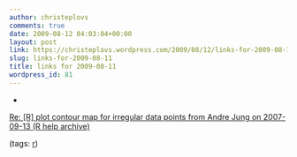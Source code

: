 ```yaml
---
author: christeplovs
comments: true
date: 2009-08-12 04:03:04+00:00
layout: post
link: https://christeplovs.wordpress.com/2009/08/12/links-for-2009-08-11/
slug: links-for-2009-08-11
title: links for 2009-08-11
wordpress_id: 81
---
```


  * 
                

[Re: [R] plot contour map for irregular data points from Andre Jung on 2007-09-13 (R help archive)](http://tolstoy.newcastle.edu.au/R/e2/help/07/09/25428.html)


                
                

(tags: [r](http://delicious.com/cteplovs/r))


            

